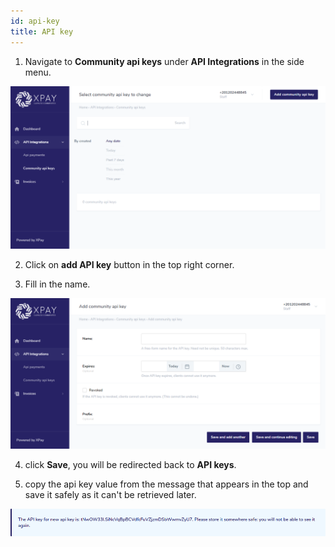 ```yaml
---
id: api-key
title: API key
---
```


1. Navigate to **Community api keys** under **API Integrations** in the side menu.

![API keys section](assets/api_keys.png)

2. Click on **add API key** button in the top right corner.

3) Fill in the name.

![Add API key](assets/add_api_key.png)

4. click **Save**, you will be redirected back to **API keys**.

5) copy the api key value from the message that appears in the top and save it safely as it can't be retrieved later.

![API key](assets/new_api_key.png)
